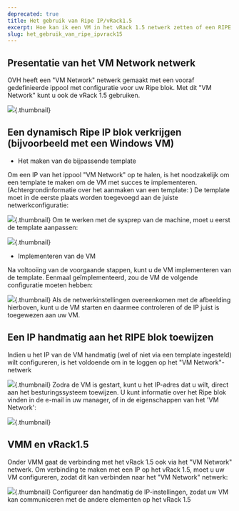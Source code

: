 ```yaml
---
deprecated: true
title: Het gebruik van Ripe IP/vRack1.5
excerpt: Hoe kan ik een VM in het vRack 1.5 netwerk zetten of een RIPE IP blok gebruiken?
slug: het_gebruik_van_ripe_ipvrack15
---
```



## Presentatie van het VM Network netwerk
OVH heeft een "VM Network" netwerk gemaakt met een vooraf gedefinieerde ippool met configuratie voor uw Ripe blok.
Met dit "VM Network" kunt u ook de vRack 1.5 gebruiken.

![](images/img_1984.jpg){.thumbnail}


## Een dynamisch Ripe IP blok verkrijgen (bijvoorbeeld met een Windows VM)

- Het maken van de bijpassende template 

Om een ​​IP van het ippool "VM Network" op te halen, is het noodzakelijk om een template te maken om de VM met succes te implementeren. (Achtergrondinformatie over het aanmaken van een template: []({legacy}1436))
De template moet in de eerste plaats worden toegevoegd aan de juiste netwerkconfiguratie:

![](images/img_1985.jpg){.thumbnail}
Om te werken met de sysprep van de machine, moet u eerst de template aanpassen:

![](images/img_1986.jpg){.thumbnail}

- Implementeren van de VM

Na voltooiing van de voorgaande stappen, kunt u de VM implementeren van de template.
Eenmaal geïmplementeerd, zou de VM de volgende configuratie moeten hebben:

![](images/img_1989.jpg){.thumbnail}
Als de netwerkinstellingen overeenkomen met de afbeelding hierboven, kunt u de VM starten en daarmee controleren of de IP juist is toegewezen aan uw VM.


## Een IP handmatig aan het RIPE blok toewijzen
Indien u het IP van de VM handmatig (wel of niet via een template ingesteld) wilt configureren, is het voldoende om in te loggen op het "VM Network"-netwerk

![](images/img_1989.jpg){.thumbnail}
Zodra de VM is gestart, kunt u het IP-adres dat u wilt, direct aan het besturingssysteem toewijzen.
U kunt informatie over het Ripe blok vinden in de e-mail in uw manager, of in de eigenschappen van het 'VM Network':

![](images/img_1990.jpg){.thumbnail}


## VMM en vRack1.5
Onder VMM gaat de verbinding met het vRack 1.5 ook via het "VM Network" netwerk.
Om verbinding te maken met een IP op het vRack 1.5, moet u uw VM configureren, zodat dit kan verbinden naar het "VM Network" netwerk:

![](images/img_1989.jpg){.thumbnail}
Configureer dan handmatig de IP-instellingen, zodat uw VM kan communiceren met de andere elementen op het vRack 1.5

